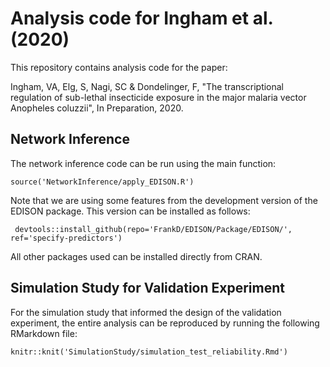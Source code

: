 # Analysis code for Ingham et al. (2020)

This repository contains analysis code for the paper:

Ingham, VA, Elg, S, Nagi, SC & Dondelinger, F, "The transcriptional regulation of sub-lethal insecticide exposure in the major malaria vector Anopheles coluzzii", In Preparation, 2020.

## Network Inference

The network inference code can be run using the main function:

    source('NetworkInference/apply_EDISON.R')
 
 Note that we are using some features from the development version of the EDISON package. This version can be installed as follows:
 
     devtools::install_github(repo='FrankD/EDISON/Package/EDISON/', ref='specify-predictors')
     
All other packages used can be installed directly from CRAN.

## Simulation Study for Validation Experiment

For the simulation study that informed the design of the validation experiment, the entire analysis can be reproduced by running the following RMarkdown file:

    knitr::knit('SimulationStudy/simulation_test_reliability.Rmd')
